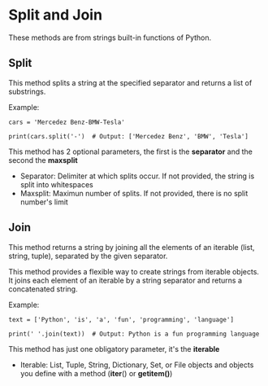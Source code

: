 # Split and Join
These methods are from strings built-in functions of Python.

## Split
This method splits a string at the specified separator and returns a list of substrings.

Example:

    cars = 'Mercedez Benz-BMW-Tesla'
    
    print(cars.split('-')  # Output: ['Mercedez Benz', 'BMW', 'Tesla']

This method has 2 optional parameters, the first is the **separator** and the second the **maxsplit**

* Separator: Delimiter at which splits occur. If not provided, the string is split into whitespaces
* Maxsplit: Maximun number of splits. If not provided, there is no split number's limit

## Join
This method returns a string by joining all the elements of an iterable (list, string, tuple), 
separated by the given separator.

This method provides a flexible way to create strings from iterable objects.
It joins each element of an iterable by a string separator and returns a 
concatenated string.

Example:

    text = ['Python', 'is', 'a', 'fun', 'programming', 'language']

    print(' '.join(text))  # Output: Python is a fun programming language

This method has just one obligatory parameter, it's the **iterable**

* Iterable: List, Tuple, String, Dictionary, Set, or File objects and objects you define with a method
  (__iter__() or __getitem()__)
